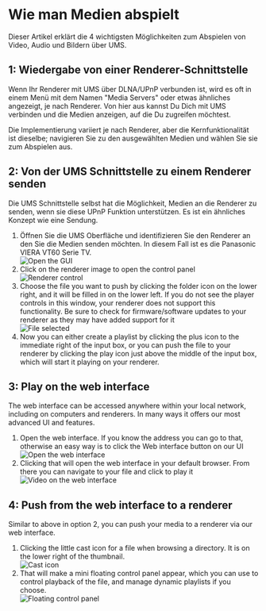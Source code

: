 # Wie man Medien abspielt

Dieser Artikel erklärt die 4 wichtigsten Möglichkeiten zum Abspielen von Video, Audio und Bildern über UMS.

## 1: Wiedergabe von einer Renderer-Schnittstelle

Wenn Ihr Renderer mit UMS über DLNA/UPnP verbunden ist, wird es oft in einem Menü mit dem Namen "Media Servers" oder etwas ähnliches angezeigt, je nach Renderer. Von hier aus kannst Du Dich mit UMS verbinden und die Medien anzeigen, auf die Du zugreifen möchtest.

Die Implementierung variiert je nach Renderer, aber die Kernfunktionalität ist dieselbe; navigieren Sie zu den ausgewählten Medien und wählen Sie sie zum Abspielen aus.

## 2: Von der UMS Schnittstelle zu einem Renderer senden

Die UMS Schnittstelle selbst hat die Möglichkeit, Medien an die Renderer zu senden, wenn sie diese UPnP Funktion unterstützen. Es ist ein ähnliches Konzept wie eine Sendung.

1. Öffnen Sie die UMS Oberfläche und identifizieren Sie den Renderer an den Sie die Medien senden möchten. In diesem Fall ist es die Panasonic VIERA VT60 Serie TV.  
   ![Open the GUI](@site/docs/guides/img/how-to-play-media-1.png)
2. Click on the renderer image to open the control panel  
   ![Renderer control](@site/docs/guides/img/how-to-play-media-2.png)
3. Choose the file you want to push by clicking the folder icon on the lower right, and it will be filled in on the lower left. If you do not see the player controls in this window, your renderer does not support this functionality. Be sure to check for firmware/software updates to your renderer as they may have added support for it  
   ![File selected](@site/docs/guides/img/how-to-play-media-3.png)
4. Now you can either create a playlist by clicking the plus icon to the immediate right of the input box, or you can push the file to your renderer by clicking the play icon just above the middle of the input box, which will start it playing on your renderer.

## 3: Play on the web interface

The web interface can be accessed anywhere within your local network, including on computers and renderers. In many ways it offers our most advanced UI and features.

1. Open the web interface. If you know the address you can go to that, otherwise an easy way is to click the Web interface button on our UI  
   ![Open the web interface](@site/docs/guides/img/how-to-play-media-4.png)
2. Clicking that will open the web interface in your default browser. From there you can navigate to your file and click to play it  
   ![Video on the web interface](@site/docs/guides/img/how-to-play-media-5.png)

## 4: Push from the web interface to a renderer

Similar to above in option 2, you can push your media to a renderer via our web interface.

1. Clicking the little cast icon for a file when browsing a directory. It is on the lower right of the thumbnail.  
   ![Cast icon](@site/docs/guides/img/how-to-play-media-6.png)
2. That will make a mini floating control panel appear, which you can use to control playback of the file, and manage dynamic playlists if you choose.  
   ![Floating control panel](@site/docs/guides/img/how-to-play-media-7.png)
